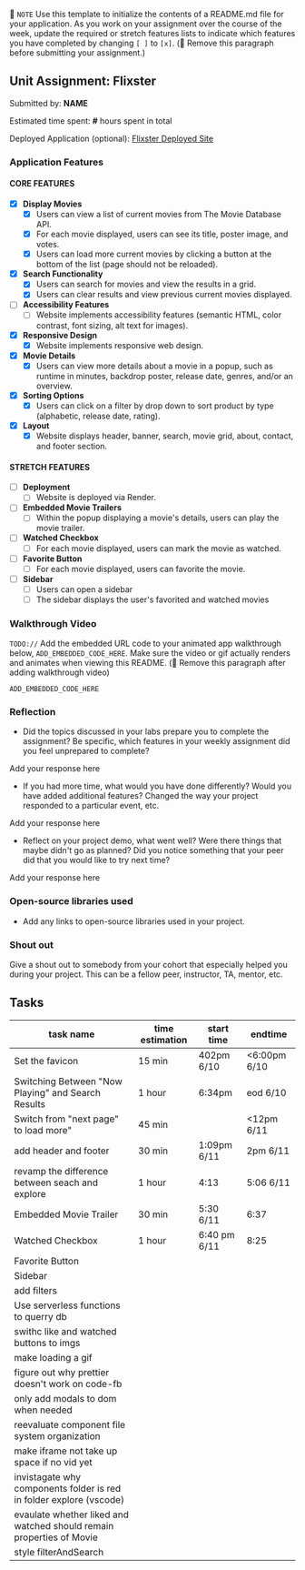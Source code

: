 📝 `NOTE` Use this template to initialize the contents of a README.md file for your application. As you work on your assignment over the course of the week, update the required or stretch features lists to indicate which features you have completed by changing `[ ]` to `[x]`. (🚫 Remove this paragraph before submitting your assignment.)

## Unit Assignment: Flixster

Submitted by: **NAME**

Estimated time spent: **#** hours spent in total

Deployed Application (optional): [Flixster Deployed Site](ADD_LINK_HERE)

### Application Features

#### CORE FEATURES


- [x] **Display Movies**
  - [x] Users can view a list of current movies from The Movie Database API.
  - [x] For each movie displayed, users can see its title, poster image, and votes.
  - [x] Users can load more current movies by clicking a button at the bottom of the list (page should not be reloaded).
- [x] **Search Functionality**
  - [x] Users can search for movies and view the results in a grid.
  - [x] Users can clear results and view previous current movies displayed.
- [ ] **Accessibility Features**
  - [ ] Website implements accessibility features (semantic HTML, color contrast, font sizing, alt text for images).
- [x] **Responsive Design**
  - [x] Website implements responsive web design.
- [x] **Movie Details**
  - [x] Users can view more details about a movie in a popup, such as runtime in minutes, backdrop poster, release date, genres, and/or an overview.
- [x] **Sorting Options**
  - [x] Users can click on a filter by drop down to sort product by type (alphabetic, release date, rating).
- [x] **Layout**
  - [x] Website displays header, banner, search, movie grid, about, contact, and footer section.

#### STRETCH FEATURES

- [ ] **Deployment**
  - [ ] Website is deployed via Render.
- [ ] **Embedded Movie Trailers**
  - [ ] Within the popup displaying a movie's details, users can play the movie trailer.
- [ ] **Watched Checkbox**
  - [ ] For each movie displayed, users can mark the movie as watched.
- [ ] **Favorite Button**
  - [ ] For each movie displayed, users can favorite the movie.
- [ ] **Sidebar**
  - [ ] Users can open a sidebar
  - [ ] The sidebar displays the user's favorited and watched movies

### Walkthrough Video

`TODO://` Add the embedded URL code to your animated app walkthrough below, `ADD_EMBEDDED_CODE_HERE`. Make sure the video or gif actually renders and animates when viewing this README. (🚫 Remove this paragraph after adding walkthrough video)

`ADD_EMBEDDED_CODE_HERE`

### Reflection

* Did the topics discussed in your labs prepare you to complete the assignment? Be specific, which features in your weekly assignment did you feel unprepared to complete?

Add your response here

* If you had more time, what would you have done differently? Would you have added additional features? Changed the way your project responded to a particular event, etc.

Add your response here

* Reflect on your project demo, what went well? Were there things that maybe didn't go as planned? Did you notice something that your peer did that you would like to try next time?

Add your response here

### Open-source libraries used

- Add any links to open-source libraries used in your project.

### Shout out

Give a shout out to somebody from your cohort that especially helped you during your project. This can be a fellow peer, instructor, TA, mentor, etc.


## Tasks
| task name| time estimation | start time| endtime|
|------|------|------|------|
|Set the favicon|15 min| 402pm 6/10|<6:00pm 6/10||
|Switching Between "Now Playing" and Search Results|1 hour| 6:34pm |eod 6/10|
|Switch from "next page" to load more" | 45 min | | <12pm 6/11|
|add header and footer| 30 min| 1:09pm 6/11| 2pm 6/11|
|revamp the difference between seach and explore|1 hour|4:13|5:06 6/11|
|Embedded Movie Trailer|30 min |5:30 6/11|6:37 |
|Watched Checkbox|1 hour|6:40 pm 6/11|8:25||
|Favorite Button||||
|Sidebar||||
|add filters||||
|Use serverless functions to querry db||||
|swithc like and watched buttons to imgs||||
|make loading a gif||||
|figure out why prettier doesn't work on code-fb||||
|only add modals to dom when needed||||
|reevaluate component file system organization||||
|make iframe not take up space if no vid yet||||
|invistagate why components folder is red in folder explore (vscode)||||
| evaulate whether liked and watched should remain properties of Movie||||
|style filterAndSearch||||
